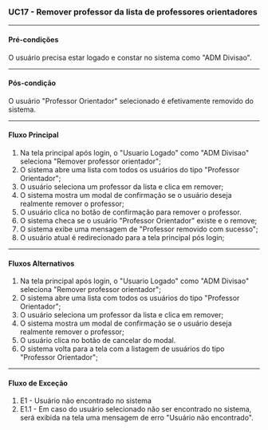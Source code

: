 ### UC17 - Remover professor da lista de professores orientadores
---
#### Pré-condições
O usuário precisa estar logado e constar no sistema como "ADM Divisao".

---
#### Pós-condição
O usuário "Professor Orientador" selecionado é efetivamente removido do sistema.  

---
#### Fluxo Principal
1. Na tela principal após login, o "Usuario Logado" como "ADM Divisao" seleciona "Remover professor orientador";
2. O sistema abre uma lista com todos os usuários do tipo "Professor Orientador";
3. O usuário seleciona um professor da lista e clica em remover;
4. O sistema mostra um modal de confirmação se o usuário deseja realmente remover o professor;
5. O usuário clica no botão de confirmação para remover o professor.
6. O sistema checa se o usuário "Professor Orientador" existe e o remove;
7. O sistema exibe uma mensagem de "Professor removido com sucesso";
8. O usuário atual é redirecionado para a tela principal pós login;

---
#### Fluxos Alternativos
1. Na tela principal após login, o "Usuario Logado" como "ADM Divisao" seleciona "Remover professor orientador";
2. O sistema abre uma lista com todos os usuários do tipo "Professor Orientador";
3. O usuário seleciona um professor da lista e clica em remover;
4. O sistema mostra um modal de confirmação se o usuário deseja realmente remover o professor;
5. O usuário clica no botão de cancelar do modal.
6. O sistema volta para a tela com a listagem de usuários do tipo "Professor Orientador";

---
#### Fluxo de Exceção
1. E1 - Usuário não encontrado no sistema
2. E1.1 - Em caso do usuário selecionado não ser encontrado no sistema, será exibida na tela uma mensagem de erro "Usuário não encontrado".
